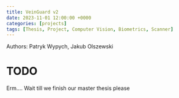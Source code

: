 ```yaml
---
title: VeinGuard v2
date: 2023-11-01 12:00:00 +0000
categories: [projects]
tags: [Thesis, Project, Computer Vision, Biometrics, Scanner]
---
```


Authors: Patryk Wypych, Jakub Olszewski

# TODO
Erm.... Wait till we finish our master thesis please